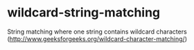 wildcard-string-matching
========================

String matching where one string contains wildcard characters (http://www.geeksforgeeks.org/wildcard-character-matching/)
